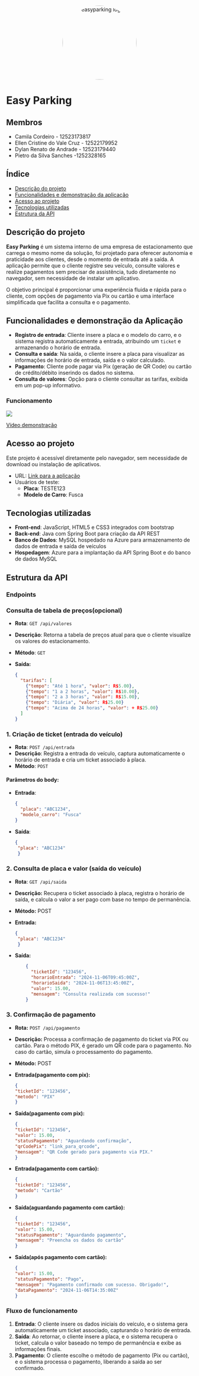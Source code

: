 <div align="center">
  <img src="https://i.imgur.com/g6K8N0n.png" alt="easyparking logo" style="border-radius: 70%; width: 200px; height: 200px;" />
</div>

# Easy Parking 

## Membros
- Camila Cordeiro - 12523173817
- Ellen Cristine do Vale Cruz - 12522179952 
- Dylan Renato de Andrade - 12523179440
- Pietro da Silva Sanches -1252328165

## Índice

- [Descrição do projeto](#descrição-do-projeto)
- [Funcionalidades e demonstração da aplicação](#funcionalidades-e-demonstração-da-aplicação)
- [Acesso ao projeto](#acesso-ao-projeto)
- [Tecnologias utilizadas](#tecnologias-utilizadas)
- [Estrutura da API](#estrutura-da-api)

## Descrição do projeto

**Easy Parking** é um sistema interno de uma empresa de estacionamento que carrega o mesmo nome da solução, foi projetado para oferecer autonomia e praticidade aos clientes, desde o momento de entrada até a saída. A aplicação permite que o cliente registre seu veículo, consulte valores e realize pagamentos sem precisar de assistência, tudo diretamente no navegador, sem necessidade de instalar um aplicativo.

O objetivo principal é proporcionar uma experiência fluida e rápida para o cliente, com opções de pagamento via Pix ou cartão e uma interface simplificada que facilita a consulta e o pagamento.

## Funcionalidades e demonstração da Aplicação

- **Registro de entrada**: Cliente insere a placa e o modelo do carro, e o sistema registra automaticamente a entrada, atribuindo um `ticket` e armazenando o horário de entrada.
- **Consulta e saída**: Na saída, o cliente insere a placa para visualizar as informações de horário de entrada, saída e o valor calculado.
- **Pagamento**: Cliente pode pagar via Pix (geração de QR Code) ou cartão de crédito/débito inserindo os dados no sistema.
- **Consulta de valores**: Opção para o cliente consultar as tarifas, exibida em um pop-up informativo.

### Funcionamento
<img src="https://i.ibb.co/QCFxCs0/animacaofuncional1.gif"/>

<a href ="https://www.youtube.com/watch?v=v4drUQDOqQs">Vídeo demonstração</a>

## Acesso ao projeto

Este projeto é acessível diretamente pelo navegador, sem necessidade de download ou instalação de aplicativos.
- URL: [Link para a aplicação](https://exemplo.com)
- Usuários de teste:
  - **Placa**: TESTE123
  - **Modelo de Carro**: Fusca

## Tecnologias utilizadas

- **Front-end**: JavaScript, HTML5 e CSS3 integrados com bootstrap
- **Back-end**: Java com Spring Boot para criação da API REST
- **Banco de Dados**: MySQL hospedado na Azure para armazenamento de dados de entrada e saída de veículos
- **Hospedagem**: Azure para a implantação da API Spring Boot e do banco de dados MySQL

## Estrutura da API

### Endpoints

### Consulta de tabela de preços(opcional)
   - **Rota**: `GET /api/valores`
   - **Descrição**: Retorna a tabela de preços atual para que o cliente visualize os valores do estacionamento.
   - **Método**: `GET`

- **Saída:**
    ```json
    {
      "tarifas": [
        {"tempo": "Até 1 hora", "valor": R$5.00},
        {"tempo": "1 a 2 horas", "valor": R$10.00},
        {"tempo": "2 a 3 horas", "valor": R$15.00},
        {"tempo": "Diária", "valor": R$25.00}
        {"tempo": "Acima de 24 horas", "valor": + R$25.00}
      ]
    }

### 1. Criação de ticket (entrada do veículo)
   - **Rota**: `POST /api/entrada`
   - **Descrição**: Registra a entrada do veículo, captura automaticamente o horário de entrada e cria um ticket associado à placa.
   - **Método**: `POST`

#### Parâmetros do body:
- **Entrada**:
  ```json
  {
    "placa": "ABC1234",
    "modelo_carro": "Fusca"
  }

- **Saída**:
  ```json
  {
   "placa": "ABC1234"
   }

### 2. Consulta de placa e valor (saída do veículo)
- **Rota**: `GET /api/saida`
- **Descrição:** Recupera o ticket associado à placa, registra o horário de saída, e calcula o valor a ser pago com base no tempo de permanência.
- **Método:** POST

- **Entrada:**
  ```json
  {
   "placa": "ABC1234"
   }
  
- **Saída:** 
  ```json
      {
        "ticketId": "123456",
        "horarioEntrada": "2024-11-06T09:45:00Z",
        "horarioSaida": "2024-11-06T13:45:00Z",
        "valor": 15.00,
        "mensagem": "Consulta realizada com sucesso!"
      }

### 3. Confirmação de pagamento
- **Rota:** `POST /api/pagamento`
- **Descrição:** Processa a confirmação de pagamento do ticket via PIX ou cartão. Para o método PIX, é gerado um QR code para o pagamento. No caso do cartão, simula o processamento do pagamento.
- **Método:** POST

- **Entrada(pagamento com pix):**
  ```json
  {
  "ticketId": "123456",
  "metodo": "PIX"
  }
  
- **Saída(pagamento com pix):**
  ```json
  {
  "ticketId": "123456",
  "valor": 15.00,
  "statusPagamento": "Aguardando confirmação",
  "qrCodePix": "link_para_qrcode",
  "mensagem": "QR Code gerado para pagamento via PIX."
  }

- **Entrada(pagamento com cartão):**
  ```json
  {
  "ticketId": "123456",
  "metodo": "Cartão"
  }
  
- **Saída(aguardando pagamento com cartão):**
  ```json
  {
  "ticketId": "123456",
  "valor": 15.00,
  "statusPagamento": "Aguardando pagamento",
  "mensagem": "Preencha os dados do cartão"
  }
  
- **Saída(após pagamento com cartão):**
  ```json
  {
  "valor": 15.00,
  "statusPagamento": "Pago",
  "mensagem": "Pagamento confirmado com sucesso. Obrigado!",
  "dataPagamento": "2024-11-06T14:35:00Z"
  }
  

### Fluxo de funcionamento
1. **Entrada**: O cliente insere os dados iniciais do veículo, e o sistema gera automaticamente um ticket associado, capturando o horário de entrada.
2. **Saída**: Ao retornar, o cliente insere a placa, e o sistema recupera o ticket, calcula o valor baseado no tempo de permanência e exibe as informações finais.
3. **Pagamento**: O cliente escolhe o método de pagamento (Pix ou cartão), e o sistema processa o pagamento, liberando a saída ao ser confirmado.
